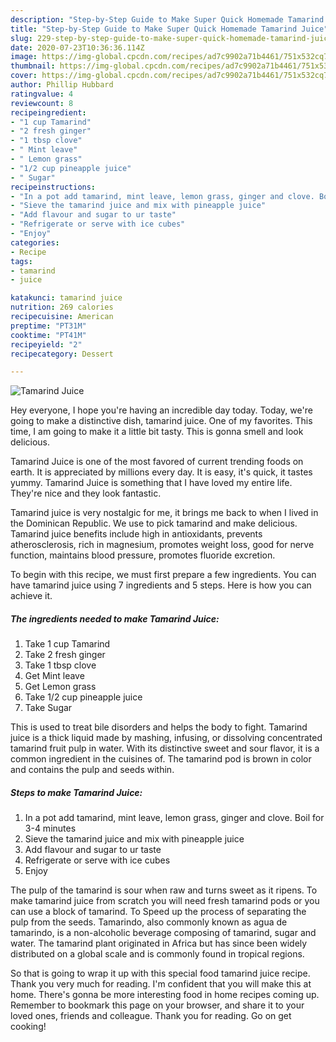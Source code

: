 ```yaml
---
description: "Step-by-Step Guide to Make Super Quick Homemade Tamarind Juice"
title: "Step-by-Step Guide to Make Super Quick Homemade Tamarind Juice"
slug: 229-step-by-step-guide-to-make-super-quick-homemade-tamarind-juice
date: 2020-07-23T10:36:36.114Z
image: https://img-global.cpcdn.com/recipes/ad7c9902a71b4461/751x532cq70/tamarind-juice-recipe-main-photo.jpg
thumbnail: https://img-global.cpcdn.com/recipes/ad7c9902a71b4461/751x532cq70/tamarind-juice-recipe-main-photo.jpg
cover: https://img-global.cpcdn.com/recipes/ad7c9902a71b4461/751x532cq70/tamarind-juice-recipe-main-photo.jpg
author: Phillip Hubbard
ratingvalue: 4
reviewcount: 8
recipeingredient:
- "1 cup Tamarind"
- "2 fresh ginger"
- "1 tbsp clove"
- " Mint leave"
- " Lemon grass"
- "1/2 cup pineapple juice"
- " Sugar"
recipeinstructions:
- "In a pot add tamarind, mint leave, lemon grass, ginger and clove. Boil for 3-4 minutes"
- "Sieve the tamarind juice and mix with pineapple juice"
- "Add flavour and sugar to ur taste"
- "Refrigerate or serve with ice cubes"
- "Enjoy"
categories:
- Recipe
tags:
- tamarind
- juice

katakunci: tamarind juice 
nutrition: 269 calories
recipecuisine: American
preptime: "PT31M"
cooktime: "PT41M"
recipeyield: "2"
recipecategory: Dessert

---
```



![Tamarind Juice](https://img-global.cpcdn.com/recipes/ad7c9902a71b4461/751x532cq70/tamarind-juice-recipe-main-photo.jpg)

Hey everyone, I hope you're having an incredible day today. Today, we're going to make a distinctive dish, tamarind juice. One of my favorites. This time, I am going to make it a little bit tasty. This is gonna smell and look delicious.

Tamarind Juice is one of the most favored of current trending foods on earth. It is appreciated by millions every day. It is easy, it's quick, it tastes yummy. Tamarind Juice is something that I have loved my entire life. They're nice and they look fantastic.

Tamarind juice is very nostalgic for me, it brings me back to when I lived in the Dominican Republic. We use to pick tamarind and make delicious. Tamarind juice benefits include high in antioxidants, prevents atherosclerosis, rich in magnesium, promotes weight loss, good for nerve function, maintains blood pressure, promotes fluoride excretion.


To begin with this recipe, we must first prepare a few ingredients. You can have tamarind juice using 7 ingredients and 5 steps. Here is how you can achieve it.

<!--inarticleads1-->

##### The ingredients needed to make Tamarind Juice:

1. Take 1 cup Tamarind
1. Take 2 fresh ginger
1. Take 1 tbsp clove
1. Get  Mint leave
1. Get  Lemon grass
1. Take 1/2 cup pineapple juice
1. Take  Sugar


This is used to treat bile disorders and helps the body to fight. Tamarind juice is a thick liquid made by mashing, infusing, or dissolving concentrated tamarind fruit pulp in water. With its distinctive sweet and sour flavor, it is a common ingredient in the cuisines of. The tamarind pod is brown in color and contains the pulp and seeds within. 

<!--inarticleads2-->

##### Steps to make Tamarind Juice:

1. In a pot add tamarind, mint leave, lemon grass, ginger and clove. Boil for 3-4 minutes
1. Sieve the tamarind juice and mix with pineapple juice
1. Add flavour and sugar to ur taste
1. Refrigerate or serve with ice cubes
1. Enjoy


The pulp of the tamarind is sour when raw and turns sweet as it ripens. To make tamarind juice from scratch you will need fresh tamarind pods or you can use a block of tamarind. To Speed up the process of separating the pulp from the seeds. Tamarindo, also commonly known as agua de tamarindo, is a non-alcoholic beverage composing of tamarind, sugar and water. The tamarind plant originated in Africa but has since been widely distributed on a global scale and is commonly found in tropical regions. 

So that is going to wrap it up with this special food tamarind juice recipe. Thank you very much for reading. I'm confident that you will make this at home. There's gonna be more interesting food in home recipes coming up. Remember to bookmark this page on your browser, and share it to your loved ones, friends and colleague. Thank you for reading. Go on get cooking!
